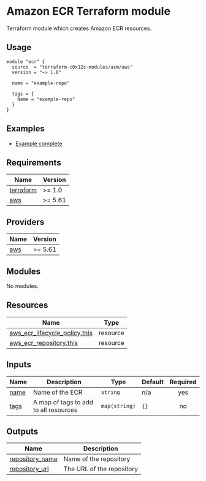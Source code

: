 # Amazon ECR Terraform module
Terraform module which creates Amazon ECR resources.

## Usage
```hcl
module "ecr" {
  source  = "terraform-c0x12c-modules/acm/aws"
  version = "~> 1.0"

  name = "example-repo"

  tags = {
    Name = "example-repo"
  }
}
```

## Examples
- [Example complete](./examples/complete/)

<!-- BEGIN_TF_DOCS -->
## Requirements

| Name | Version |
|------|---------|
| <a name="requirement_terraform"></a> [terraform](#requirement\_terraform) | >= 1.0 |
| <a name="requirement_aws"></a> [aws](#requirement\_aws) | >= 5.61 |

## Providers

| Name | Version |
|------|---------|
| <a name="provider_aws"></a> [aws](#provider\_aws) | >= 5.61 |

## Modules

No modules.

## Resources

| Name | Type |
|------|------|
| [aws_ecr_lifecycle_policy.this](https://registry.terraform.io/providers/hashicorp/aws/latest/docs/resources/ecr_lifecycle_policy) | resource |
| [aws_ecr_repository.this](https://registry.terraform.io/providers/hashicorp/aws/latest/docs/resources/ecr_repository) | resource |

## Inputs

| Name | Description | Type | Default | Required |
|------|-------------|------|---------|:--------:|
| <a name="input_name"></a> [name](#input\_name) | Name of the ECR | `string` | n/a | yes |
| <a name="input_tags"></a> [tags](#input\_tags) | A map of tags to add to all resources | `map(string)` | `{}` | no |

## Outputs

| Name | Description |
|------|-------------|
| <a name="output_repository_name"></a> [repository\_name](#output\_repository\_name) | Name of the repository |
| <a name="output_repository_url"></a> [repository\_url](#output\_repository\_url) | The URL of the repository |
<!-- END_TF_DOCS -->
